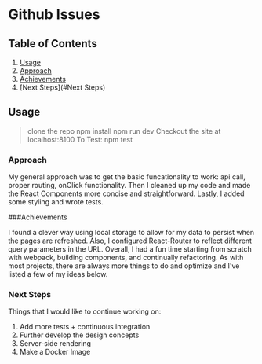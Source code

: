 # Github Issues

## Table of Contents

1. [Usage](#Usage)
2. [Approach](#Approach)
3. [Achievements](#Achievements)
4. [Next Steps](#Next Steps)

## Usage

> clone the repo
> npm install
> npm run dev
> Checkout the site at localhost:8100
> To Test: npm test

### Approach

My general approach was to get the basic funcationality to work: api call, proper routing, onClick functionality. Then I cleaned up my code and made the React Components more concise and straightforward. Lastly, I added some styling and wrote tests.

###Achievements

I found a clever way using local storage to allow for my data to persist when the pages are refreshed. Also, I configured React-Router to reflect different query parameters in the URL. Overall, I had a fun time starting from scratch with webpack, building components, and continually refactoring. As with most projects, there are always more things to do and optimize and I've listed a few of my ideas below. 

### Next Steps

Things that I would like to continue working on:
1. Add more tests + continuous integration
2. Further develop the design concepts
3. Server-side rendering
4. Make a Docker Image







